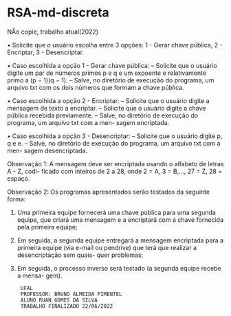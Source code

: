 # RSA-md-discreta
NÂo copie, trabalho atual(2022)

• Solicite que o usuário escolha entre 3 opções: 1 - Gerar chave pública, 2 - Encriptar, 3 - Desencriptar.

• Caso escolhida a opção 1 - Gerar chave pública:
        – Solicite que o usuário digite um par de números primos p e q e um expoente
          e relativamente primo a (p − 1)(q − 1).
        – Salve, no diretório de execução do programa, um arquivo txt com os dois
          números que formam a chave pública.
          
          
• Caso escolhida a opção 2 - Encriptar:
		– Solicite que o usuário digite a mensagem de texto a encriptar.
		– Solicite que o usuário digite a chave pública recebida previamente.
		– Salve, no diretório de execução do programa, um arquivo txt com a men-
		sagem encriptada.
					
• Caso escolhida a opção 3 - Desencriptar:
        – Solicite que o usuário digite p, q e e.
        – Salve, no diretório de execução do programa, um arquivo txt com a men-
          sagem desencriptada.

Observação 1: A mensagem deve ser encriptada usando o alfabeto de letras A - Z, codi-
ficado com inteiros de 2 a 28, onde 2 = A, 3 = B,..., 27 = Z, 28 = espaço.

Observação 2: Os programas apresentados serão testados da seguinte forma:
1. Uma primeira equipe fornecerá uma chave pública para uma segunda equipe, que
criará uma mensagem e a encriptará com a chave fornecida pela primeira equipe;
2. Em seguida, a segunda equipe entregará a mensagem encriptada para a primeira
equipe (via e-mail ou pendrive) que terá que realizar a desencriptação sem quais-
quer problemas;
3. Em seguida, o processo inverso será testado (a segunda equipe recebe a mensa-
gem).






		UFAL		
		PROFESSOR: BRUNO ALMEIDA PIMENTEL
		ALUNO RUAN GOMES DA SILVA
		TRABALHO FINALIZADO 22/06/2022
